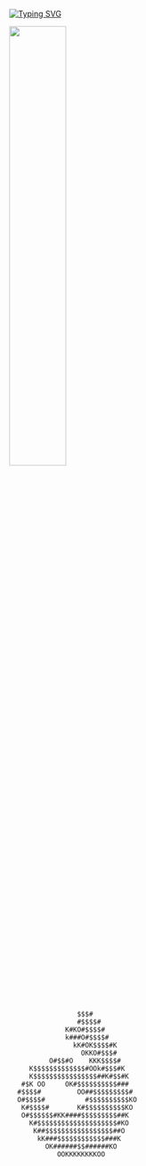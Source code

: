 [![Typing SVG](https://readme-typing-svg.demolab.com?font=&weight=900&pause=1000&color=F7F7F7&width=435&lines=Bem+vindo+ao+perfil+Man;Quer+pizza%3F+Um+refrizinho%3F)](https://git.io/typing-svg)


<div>
  <img width="45%" src="https://github-readme-stats.vercel.app/api/top-langs/?username=pedromujica1&layout=compact&theme=github_dark&hide_border=true"/>
  <br>
</div>

                                        
                     $$$#               
                     #$$$$#             
                  K#KO#$$$$#            
                  k###O#$$$$#           
                    kK#OK$$$$#K         
                      OKKO#$$$#         
              O#$$#O    KKK$$$$#        
         K$$$$$$$$$$$$$#OOk#$$$#K       
         K$$$$$$$$$$$$$$$$##K#$$#K      
       #$K OO     OK#$$$$$$$$$$###      
      #$$$$#         OO##$$$$$$$$$#     
      O#$$$$#          #$$$$$$$$$$KO    
       K#$$$$#       K#$$$$$$$$$$KO     
       O#$$$$$$#KK####$$$$$$$$$##K      
         K#$$$$$$$$$$$$$$$$$$$$#KO      
          K##$$$$$$$$$$$$$$$$$##O       
           kK###$$$$$$$$$$$$###K        
             OK######$$######KO         
                OOKKKKKKKKOO            
